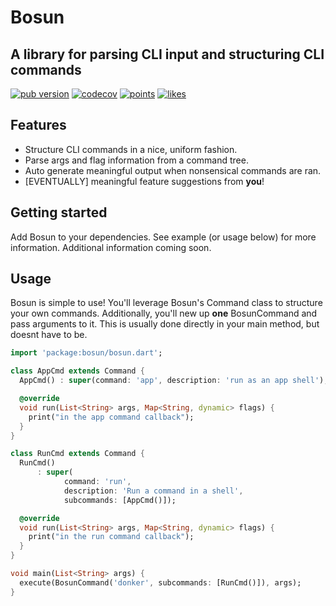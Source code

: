 # Bosun

## A library for parsing CLI input and structuring CLI commands

[![pub version](https://img.shields.io/pub/v/bosun)](https://img.shields.io/pub/v/bosun)
[![codecov](https://codecov.io/gh/PyreStudios/bosun/branch/main/graph/badge.svg?token=CAK5MR60ZI)](https://codecov.io/gh/PyreStudios/bosun)
[![points](https://img.shields.io/pub/points/bosun)](https://img.shields.io/pub/points/bosun)
[![likes](https://img.shields.io/pub/likes/bosun)](https://img.shields.io/pub/likes/bosun)


## Features

- Structure CLI commands in a nice, uniform fashion.
- Parse args and flag information from a command tree.
- Auto generate meaningful output when nonsensical commands are ran.
- [EVENTUALLY] meaningful feature suggestions from **you**!

## Getting started

Add Bosun to your dependencies. See example (or usage below) for more information. Additional information coming soon.

## Usage

Bosun is simple to use! You'll leverage Bosun's Command class to structure your own commands. Additionally, you'll new up **one** BosunCommand and pass arguments to it. This is usually done directly in your main method, but doesnt have to be.

```dart
import 'package:bosun/bosun.dart';

class AppCmd extends Command {
  AppCmd() : super(command: 'app', description: 'run as an app shell');

  @override
  void run(List<String> args, Map<String, dynamic> flags) {
    print("in the app command callback");
  }
}

class RunCmd extends Command {
  RunCmd()
      : super(
            command: 'run',
            description: 'Run a command in a shell',
            subcommands: [AppCmd()]);

  @override
  void run(List<String> args, Map<String, dynamic> flags) {
    print("in the run command callback");
  }
}

void main(List<String> args) {
  execute(BosunCommand('donker', subcommands: [RunCmd()]), args);
}

```
